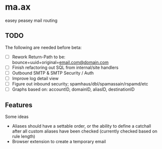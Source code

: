 # ma.ax
easey peasey mail routing


## TODO
The following are needed before beta:

- [ ] Rework Return-Path to be: bounce+uuid+original=email.com@domain.com
- [ ] Finish refactoring out SQL from internal/site handlers
- [ ] Outbound SMTP & SMTP Security / Auth
- [ ] Improve log detail view
- [ ] Figure out inbound security; spamhaus/dbl/spamassain/rspamd/etc
- [ ] Graphs based on: accountID, domainID, aliasID, destinationID

## Features
Some ideas

- Aliases should have a settable order, or the ability to define a catchall after 
  all custom aliases have been checked (currently checked based on rule length)
- Browser extension to create a temporary email
